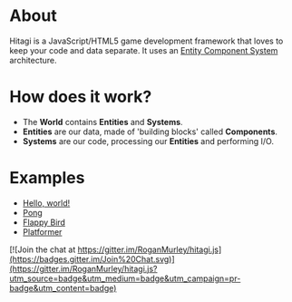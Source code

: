 # About
Hitagi is a JavaScript/HTML5 game development framework that loves to keep your code and data separate. It uses an [Entity Component System](http://en.wikipedia.org/wiki/Entity_component_system) architecture.

# How does it work?
* The **World** contains **Entities** and **Systems**.
* **Entities** are our data, made of 'building blocks' called **Components**.
* **Systems** are our code, processing our **Entities** and performing I/O.

# Examples
* [Hello, world!](http://codepen.io/Purpwood/pen/dozPJw?editors=001)
* [Pong](http://codepen.io/Purpwood/pen/LVBdod?editors=001)
* [Flappy Bird](http://codepen.io/Purpwood/pen/xGmOLo?editors=001)
* [Platformer](http://codepen.io/Purpwood/pen/OVeodX?editors=001)

[![Join the chat at https://gitter.im/RoganMurley/hitagi.js](https://badges.gitter.im/Join%20Chat.svg)](https://gitter.im/RoganMurley/hitagi.js?utm_source=badge&utm_medium=badge&utm_campaign=pr-badge&utm_content=badge)

